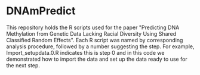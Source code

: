 # DNAmPredict

This repository holds the R scripts used for the paper "Predicting DNA Methylation from Genetic Data Lacking Racial Diversity Using Shared Classified Random Effects". 
Each R script was named by corresponding analysis procedure, followed by a number suggesting the step. 
For example, Import_setupdata.0.R indicates this is step 0 and in this code we demonstrated how to import the data and set up the data ready to use for the next step. 
